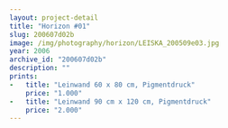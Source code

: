 ```yaml
---
layout: project-detail
title: "Horizon #01"
slug: 200607d02b
image: /img/photography/horizon/LEISKA_200509e03.jpg
year: 2006
archive_id: "200607d02b"
description: ""
prints: 
-   title: "Leinwand 60 x 80 cm, Pigmentdruck"
    price: "1.000"
-   title: "Leinwand 90 cm x 120 cm, Pigmentdruck"
    price: "2.000"
---
```

